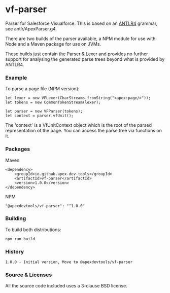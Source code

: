 vf-parser
===========

Parser for Salesforce Visualforce. This is based on an [ANTLR4](https://www.antlr.org/) grammar, see antlr/ApexParser.g4. 

There are two builds of the parser available, a NPM module for use with Node and a Maven package for use on JVMs.

These builds just contain the Parser & Lexer and provides no further support for analysing the generated parse trees beyond what is provided by ANTLR4. 

### Example
To parse a page file (NPM version):

    let lexer = new VFLexer(CharStreams.fromString("<apex:page/>"));
    let tokens = new CommonTokenStream(lexer);

    let parser = new VFParser(tokens);
    let context = parser.vfUnit();

The 'context' is a VfUnitContext object which is the root of the parsed representation of the page. You can access the parse tree via functions on it.

### Packages

Maven

    <dependency>
        <groupId>io.github.apex-dev-tools</groupId>
        <artifactId>vf-parser</artifactId>
        <version>1.0.0</version>
    </dependency>

NPM

    "@apexdevtools/vf-parser": "^1.0.0"

### Building
To build both distributions:

    npm run build

### History
    1.0.0 - Initial version, Move to @apexdevtools/vf-parser

### Source & Licenses

All the source code included uses a 3-clause BSD license. 
